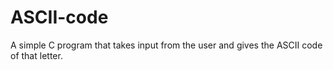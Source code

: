 # ASCII-code
A simple C program that takes input from the user and gives the ASCII code of that letter.
